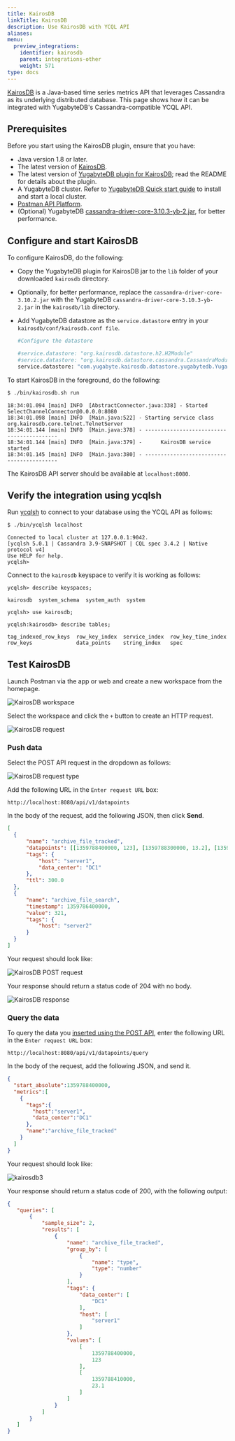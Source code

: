 ```yaml
---
title: KairosDB
linkTitle: KairosDB
description: Use KairosDB with YCQL API
aliases:
menu:
  preview_integrations:
    identifier: kairosdb
    parent: integrations-other
    weight: 571
type: docs
---
```


[KairosDB](http://kairosdb.github.io/) is a Java-based time series metrics API that leverages Cassandra as its underlying distributed database. This page shows how it can be integrated with YugabyteDB's Cassandra-compatible YCQL API.

## Prerequisites

Before you start using the KairosDB plugin, ensure that you have:

- Java version 1.8 or later.
- The latest version of [KairosDB](https://kairosdb.github.io/docs/GettingStarted.html).
- The latest version of [YugabyteDB plugin for KairosDB](https://github.com/yugabyte/kairosdb-yb-plugin/releases/); read the README for details about the plugin.
- A YugabyteDB cluster. Refer to [YugabyteDB Quick start guide](/preview/quick-start/) to install and start a local cluster.
- [Postman API Platform](https://www.postman.com/downloads/).
- (Optional) YugabyteDB [cassandra-driver-core-3.10.3-yb-2.jar](https://repo1.maven.org/maven2/com/yugabyte/cassandra-driver-core/3.10.3-yb-2/cassandra-driver-core-3.10.3-yb-2.jar), for better performance.

## Configure and start KairosDB

To configure KairosDB, do the following:

- Copy the YugabyteDB plugin for KairosDB jar to the `lib` folder of your downloaded `kairosdb` directory.
- Optionally, for better performance, replace the `cassandra-driver-core-3.10.2.jar` with the YugabyteDB `cassandra-driver-core-3.10.3-yb-2.jar` in the `kairosdb/lib` directory.
- Add YugabyteDB datastore as the `service.datastore` entry in your `kairosdb/conf/kairosdb.conf file`.

    ```sh
    #Configure the datastore

    #service.datastore: "org.kairosdb.datastore.h2.H2Module"
    #service.datastore: "org.kairosdb.datastore.cassandra.CassandraModule"
    service.datastore: "com.yugabyte.kairosdb.datastore.yugabytedb.YugabyteDBModule"
    ```

To start KairosDB in the foreground, do the following:

```sh
$ ./bin/kairosdb.sh run
```

```output
18:34:01.094 [main] INFO  [AbstractConnector.java:338] - Started SelectChannelConnector@0.0.0.0:8080
18:34:01.098 [main] INFO  [Main.java:522] - Starting service class org.kairosdb.core.telnet.TelnetServer
18:34:01.144 [main] INFO  [Main.java:378] - ------------------------------------------
18:34:01.144 [main] INFO  [Main.java:379] -      KairosDB service started
18:34:01.145 [main] INFO  [Main.java:380] - ------------------------------------------
```

The KairosDB API server should be available at `localhost:8080`.

## Verify the integration using ycqlsh

Run [ycqlsh](/preview/admin/ycqlsh/) to connect to your database using the YCQL API as follows:

```sh
$ ./bin/ycqlsh localhost
```

```output
Connected to local cluster at 127.0.0.1:9042.
[ycqlsh 5.0.1 | Cassandra 3.9-SNAPSHOT | CQL spec 3.4.2 | Native protocol v4]
Use HELP for help.
ycqlsh>
```

Connect to the `kairosdb` keyspace to verify it is working as follows:

```cql
ycqlsh> describe keyspaces;
```

```output
kairosdb  system_schema  system_auth  system
```

```cql
ycqlsh> use kairosdb;
```

```cql
ycqlsh:kairosdb> describe tables;
```

```output
tag_indexed_row_keys  row_key_index  service_index  row_key_time_index
row_keys              data_points    string_index   spec
```

## Test KairosDB

Launch Postman via the app or web and create a new workspace from the homepage.

![KairosDB workspace](/images/develop/ecosystem-integrations/kairosdb/kairosdb-workspace.png)

Select the workspace and click the `+` button to create an HTTP request.

![KairosDB request](/images/develop/ecosystem-integrations/kairosdb/kairosdb-http-request.png)

### Push data

Select the POST API request in the dropdown as follows:

![KairosDB request type](/images/develop/ecosystem-integrations/kairosdb/kairosdb-request-type.png)

Add the following URL in the `Enter request URL` box:

```text
http://localhost:8080/api/v1/datapoints
```

In the body of the request, add the following JSON, then click **Send**.

```json
[
  {
      "name": "archive_file_tracked",
      "datapoints": [[1359788400000, 123], [1359788300000, 13.2], [1359788410000, 23.1]],
      "tags": {
          "host": "server1",
          "data_center": "DC1"
      },
      "ttl": 300.0
  },
  {
      "name": "archive_file_search",
      "timestamp": 1359786400000,
      "value": 321,
      "tags": {
          "host": "server2"
      }
  }
]
```

Your request should look like:

![KairosDB POST request](/images/develop/ecosystem-integrations/kairosdb/kairosdb-request1.png)

Your response should return a status code of 204 with no body.

![KairosDB response](/images/develop/ecosystem-integrations/kairosdb/kairosdb-response.png)

### Query the data

To query the data you [inserted using the POST API](#push-data), enter the following URL in the `Enter request URL` box:

```text
http://localhost:8080/api/v1/datapoints/query
```

In the body of the request, add the following JSON, and send it.

```json
{
  "start_absolute":1359788400000,
  "metrics":[
    {
      "tags":{
        "host":"server1",
        "data_center":"DC1"
      },
      "name":"archive_file_tracked"
    }
  ]
}
```

Your request should look like:

![kairosdb3](/images/develop/ecosystem-integrations/kairosdb/kairosdb-request2.png)

Your response should return a status code of 200, with the following output:

```output.json
{
   "queries": [
       {
           "sample_size": 2,
           "results": [
               {
                   "name": "archive_file_tracked",
                   "group_by": [
                       {
                           "name": "type",
                           "type": "number"
                       }
                   ],
                   "tags": {
                       "data_center": [
                           "DC1"
                       ],
                       "host": [
                           "server1"
                       ]
                   },
                   "values": [
                       [
                           1359788400000,
                           123
                       ],
                       [
                           1359788410000,
                           23.1
                       ]
                   ]
               }
           ]
       }
   ]
}
```
